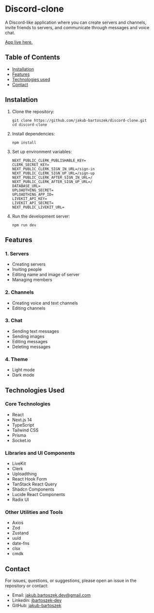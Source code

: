 # Discord-clone
A Discord-like application where you can create servers and channels, invite friends to servers, and communicate through messages and voice chat.

[App live here.](https://discord-clone-jb.vercel.app/)

## Table of Contents
- [Installation](#instalation)
- [Features](#features)
- [Technologies used](#technologies-used)
- [Contact](#contact)

## Instalation
1. Clone the repository:

    ```
    git clone https://github.com/jakub-bartoszek/discord-clone.git
    cd discord-clone
    ```
2. Install dependencies:
    ```
    npm install
    ```
3. Set up environment variables:
    ```
    NEXT_PUBLIC_CLERK_PUBLISHABLE_KEY=
    CLERK_SECRET_KEY=
    NEXT_PUBLIC_CLERK_SIGN_IN_URL=/sign-in
    NEXT_PUBLIC_CLERK_SIGN_UP_URL=/sign-up
    NEXT_PUBLIC_CLERK_AFTER_SIGN_IN_URL=/
    NEXT_PUBLIC_CLERK_AFTER_SIGN_UP_URL=/
    DATABASE_URL=
    UPLOADTHING_SECRET=
    UPLOADTHING_APP_ID=
    LIVEKIT_API_KEY=
    LIVEKIT_API_SECRET=
    NEXT_PUBLIC_LIVEKIT_URL=
    ```
4. Run the development server:
   ```
   npm run dev
   ```

## Features
### 1. Servers
   - Creating servers
   - Inviting people
   - Editing name and image of server
   - Managing members

### 2. Channels
   - Creating voice and text channels
   - Editing channels

### 3. Chat
   - Sending text messages
   - Sending images
   - Editing messages
   - Deleting messages

### 4. Theme
   - Light mode
   - Dark mode

## Technologies Used
### Core Technologies
- React
- Next.js 14
- TypeScript
- Tailwind CSS
- Prisma
- Socket.io
### Libraries and UI Components 
- LiveKit
- Clerk
- Uploadthing
- React Hook Form
- TanStack React Query
- Shadcn Components
- Lucide React Components
- Radix UI
### Other Utilities and Tools
- Axios
- Zod
- Zustand
- uuid
- date-fns
- clsx
- cmdk

## Contact

For issues, questions, or suggestions, please open an issue in the repository or contact:

- Email: jakub.bartoszek.dev@gmail.com
- Linkedin: [jbartoszek-dev](https://www.linkedin.com/in/jbartoszek-dev)
- GitHub: [jakub-bartoszek](https://github.com/jakub-bartoszek)
